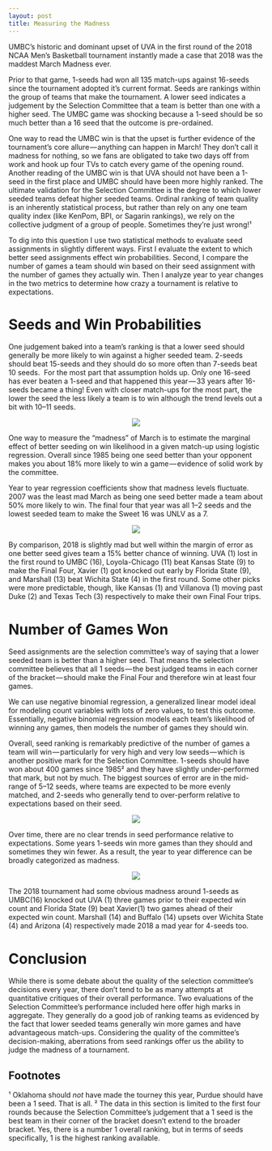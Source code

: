 ```yaml
---
layout: post
title: Measuring the Madness
---
```


UMBC’s historic and dominant upset of UVA in the first round of the 2018 NCAA Men’s Basketball tournament instantly made a case that 2018 was the maddest March Madness ever.

Prior to that game, 1-seeds had won all 135 match-ups against 16-seeds since the tournament adopted it’s current format. Seeds are rankings within the group of teams that make the tournament. A lower seed indicates a judgement by the Selection Committee that a team is better than one with a higher seed. The UMBC game was shocking because a 1-seed should be so much better than a 16 seed that the outcome is pre-ordained. 

One way to read the UMBC win is that the upset is further evidence of the tournament’s core allure — anything can happen in March! They don’t call it madness for nothing, so we fans are obligated to take two days off from work and hook up four TVs to catch every game of the opening round. Another reading of the UMBC win is that UVA should not have been a 1-seed in the first place and UMBC should have been more highly ranked. The ultimate validation for the Selection Committee is the degree to which lower seeded teams defeat higher seeded teams. Ordinal ranking of team quality is an inherently statistical process, but rather than rely on any one team quality index (like KenPom, BPI, or Sagarin rankings), we rely on the collective judgment of a group of people. Sometimes they’re just wrong!¹

To dig into this question I use two statistical methods to evaluate seed assignments in slightly different ways. First I evaluate the extent to which better seed assignments effect win probabilities. Second, I compare the number of games a team should win based on their seed assignment with the number of games they actually win. Then I analyze year to year changes in the two metrics to determine how crazy a tournament is relative to expectations. 

# Seeds and Win Probabilities
One judgement baked into a team’s ranking is that a lower seed should generally be more likely to win against a higher seeded team. 2-seeds should beat 15-seeds and they should do so more often than 7-seeds beat 10 seeds. 
For the most part that assumption holds up. Only one 16-seed has ever beaten a 1-seed and that happened this year — 33 years after 16-seeds became a thing! Even with closer match-ups for the most part, the lower the seed the less likely a team is to win although the trend levels out a bit with 10–11 seeds.

<p align="center">
  <img src="https://joshyazman.github.io/images/measuring-the-madness/image1.png#center"/>
</p>

One way to measure the “madness” of March is to estimate the marginal effect of better seeding on win likelihood in a given match-up using logistic regression. Overall since 1985 being one seed better than your opponent makes you about 18% more likely to win a game — evidence of solid work by the committee.

Year to year regression coefficients show that madness levels fluctuate. 2007 was the least mad March as being one seed better made a team about 50% more likely to win. The final four that year was all 1–2 seeds and the lowest seeded team to make the Sweet 16 was UNLV as a 7.

<p align="center">
  <img src="https://joshyazman.github.io/images/measuring-the-madness/image2.png#center"/>
</p>

By comparison, 2018 is slightly mad but well within the margin of error as one better seed gives team a 15% better chance of winning. UVA (1) lost in the first round to UMBC (16), Loyola-Chicago (11) beat Kansas State (9) to make the Final Four, Xavier (1) got knocked out early by Florida State (9), and Marshall (13) beat Wichita State (4) in the first round. Some other picks were more predictable, though, like Kansas (1) and Villanova (1) moving past Duke (2) and Texas Tech (3) respectively to make their own Final Four trips.

# Number of Games Won

Seed assignments are the selection committee’s way of saying that a lower seeded team is better than a higher seed. That means the selection committee believes that all 1 seeds — the best judged teams in each corner of the bracket — should make the Final Four and therefore win at least four games.

We can use negative binomial regression, a generalized linear model ideal for modeling count variables with lots of zero values, to test this outcome. Essentially, negative binomial regression models each team’s likelihood of winning any games, then models the number of games they should win.

Overall, seed ranking is remarkably predictive of the number of games a team will win — particularly for very high and very low seeds — which is another positive mark for the Selection Committee. 1-seeds should have won about 400 games since 1985² and they have slightly under-performed that mark, but not by much. The biggest sources of error are in the mid-range of 5–12 seeds, where teams are expected to be more evenly matched, and 2-seeds who generally tend to over-perform relative to expectations based on their seed.

<p align="center">
  <img src="https://joshyazman.github.io/images/measuring-the-madness/image4.png#center"/>
</p>

Over time, there are no clear trends in seed performance relative to expectations. Some years 1-seeds win more games than they should and sometimes they win fewer. As a result, the year to year difference can be broadly categorized as madness.

<p align="center">
  <img src="https://joshyazman.github.io/images/measuring-the-madness/image3.png#center"/>
</p>

The 2018 tournament had some obvious madness around 1-seeds as UMBC(16) knocked out UVA (1) three games prior to their expected win count and Florida State (9) beat Xavier(1) two games ahead of their expected win count. Marshall (14) and Buffalo (14) upsets over Wichita State (4) and Arizona (4) respectively made 2018 a mad year for 4-seeds too.

# Conclusion

While there is some debate about the quality of the selection committee’s decisions every year, there don’t tend to be as many attempts at quantitative critiques of their overall performance. Two evaluations of the Selection Committee’s performance included here offer high marks in aggregate. They generally do a good job of ranking teams as evidenced by the fact that lower seeded teams generally win more games and have advantageous match-ups. Considering the quality of the committee’s decision-making, aberrations from seed rankings offer us the ability to judge the madness of a tournament. 

## Footnotes
¹ Oklahoma should _not_ have made the tourney this year, Purdue should have been a 1 seed. That is all.
² The data in this section is limited to the first four rounds because the Selection Committee’s judgement that a 1 seed is the best team in their corner of the bracket doesn’t extend to the broader bracket. Yes, there is a number 1 overall ranking, but in terms of seeds specifically, 1 is the highest ranking available.
